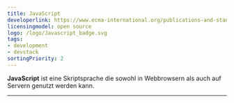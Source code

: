 ```yaml
---
title: JavaScript
developerlink: https://www.ecma-international.org/publications-and-standards/standards/ecma-262/
licensingmodel: open source
logo: /logo/Javascript_badge.svg
tags:
- development
- devstack
sortingPriority: 2
---
```

__JavaScript__ ist eine Skriptsprache die sowohl in Webbrowsern als auch auf Servern genutzt werden kann.


---
